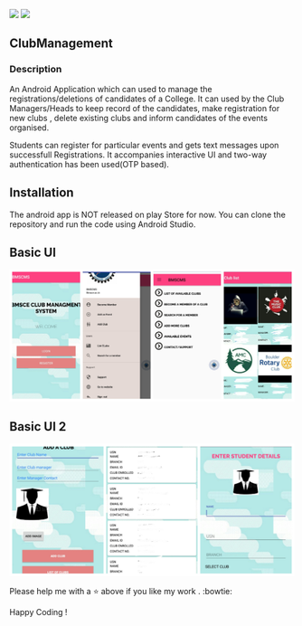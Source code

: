 ![](https://img.shields.io/badge/Made%20with%20%3C3-Android-red.svg)
![](https://img.shields.io/badge/Building%20Interactive%20%20-Interfaces-lightgrey.svg)

## ClubManagement ##
### Description ###
An Android Application which can used to manage the registrations/deletions of candidates of a College.
It can used by the Club Managers/Heads to keep record of the candidates, make registration for new clubs , delete existing clubs and inform candidates of the events organised.

Students can register for particular events and gets text messages upon successfull Registrations.
It accompanies interactive UI and two-way authentication has been used(OTP based).

## Installation ##
The android app is NOT released on play Store for now. You can clone the repository and run the code using Android Studio.

## Basic UI ##
![alt text](https://github.com/ashutoshtiwari13/ClubManagement/blob/master/SS1.jpg)

## Basic UI 2 ##
![alt text](https://github.com/ashutoshtiwari13/ClubManagement/blob/master/SS2.jpg)

Please help me with a :star: above if you like my work . :bowtie:

Happy Coding !
